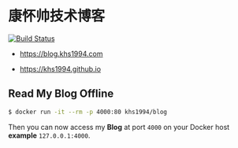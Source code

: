 # 康怀帅技术博客

[![Build Status](https://travis-ci.org/khs1994/khs1994.github.io.svg?branch=hexo)](https://travis-ci.org/khs1994/khs1994.github.io)

* https://blog.khs1994.com

* https://khs1994.github.io

## Read My Blog Offline

```bash
$ docker run -it --rm -p 4000:80 khs1994/blog
```

Then you can now access my **Blog** at port `4000` on your Docker host **example** `127.0.0.1:4000`.

<!--

<script type="application/ld+json">
    {
        "@context": "https://ziyuan.baidu.com/contexts/cambrian.jsonld",
        "@id": "https://www.khs1994.com/college/articleinfo?id=1464",
        "appid": "1582772278694886",
        "title": "百度移动搜索落地页体验白皮书——广告篇2.0",
        "images": [
            "https://ss0.bdstatic.com/5aV1bjqh_Q23odCf/static/superman/img/logo/bd_logo1_31bdc765.png",
            "https://ss0.bdstatic.com/5aV1bjqh_Q23odCf/static/superman/img/logo_top_ca79a146.png",
            "https://m.baidu.com/static/index/plus/plus_logo.png"
            ],
        "description": "",
        "pubDate": "",
        "upDate": "",
        "lrDate": ""
    }
</script>

--!>
